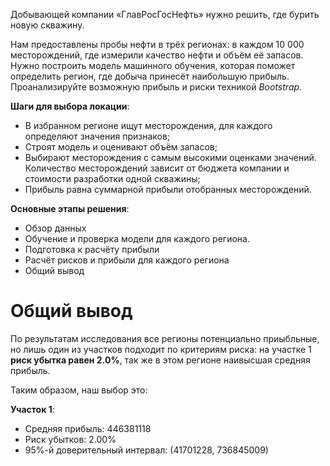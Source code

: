Добывающей компании «ГлавРосГосНефть» нужно решить, где бурить новую скважину.

Нам предоставлены пробы нефти в трёх регионах: в каждом 10 000 месторождений, где измерили качество нефти и объём её запасов. Нужно построить модель машинного обучения, которая поможет определить регион, где добыча принесёт наибольшую прибыль. Проанализируйте возможную прибыль и риски техникой *Bootstrap.*

**Шаги для выбора локации**:

- В избранном регионе ищут месторождения, для каждого определяют значения признаков;
- Строят модель и оценивают объём запасов;
- Выбирают месторождения с самым высокими оценками значений. Количество месторождений зависит от бюджета компании и стоимости разработки одной скважины;
- Прибыль равна суммарной прибыли отобранных месторождений.

**Основные этапы решения**:
* Обзор данных
* Обучение и проверка модели для каждого региона.
* Подготовка к расчёту прибыли
* Расчёт рисков и прибыли для каждого региона
* Общий вывод

# Общий вывод

По результатам исследования все регионы потенциально приыбльные, но лишь один из участков подходит по критериям риска: на участке 1 **риск убытка равен 2.0%**, так же в этом регионе наивысшая средняя прибыль.

Таким образом, наш выбор это:

**Участок 1**:
* Средняя прибыль: 446381118
* Риск убытков: 2.00%
* 95%-й доверительный интервал: (41701228, 736845009)
